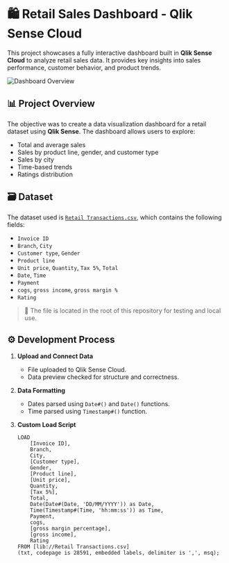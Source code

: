 # 🛍️ Retail Sales Dashboard - Qlik Sense Cloud

This project showcases a fully interactive dashboard built in **Qlik Sense Cloud** to analyze retail sales data. It provides key insights into sales performance, customer behavior, and product trends.

![Dashboard Overview](images/dashboard-overview.png)

## 📊 Project Overview

The objective was to create a data visualization dashboard for a retail dataset using **Qlik Sense**. The dashboard allows users to explore:

- Total and average sales
- Sales by product line, gender, and customer type
- Sales by city
- Time-based trends
- Ratings distribution

## 🗃️ Dataset

The dataset used is [`Retail Transactions.csv`](./Retail%20Transactions.csv), which contains the following fields:

- `Invoice ID`
- `Branch`, `City`
- `Customer type`, `Gender`
- `Product line`
- `Unit price`, `Quantity`, `Tax 5%`, `Total`
- `Date`, `Time`
- `Payment`
- `cogs`, `gross income`, `gross margin %`
- `Rating`

> 📌 The file is located in the root of this repository for testing and local use.

## ⚙️ Development Process

1. **Upload and Connect Data**
   - File uploaded to Qlik Sense Cloud.
   - Data preview checked for structure and correctness.

2. **Data Formatting**
   - Dates parsed using `Date#()` and `Date()` functions.
   - Time parsed using `Timestamp#()` function.

3. **Custom Load Script**
   ```qlik
   LOAD
       [Invoice ID],
       Branch,
       City,
       [Customer type],
       Gender,
       [Product line],
       [Unit price],
       Quantity,
       [Tax 5%],
       Total,
       Date(Date#(Date, 'DD/MM/YYYY')) as Date,
       Time(Timestamp#(Time, 'hh:mm:ss')) as Time,
       Payment,
       cogs,
       [gross margin percentage],
       [gross income],
       Rating
   FROM [lib://Retail Transactions.csv]
   (txt, codepage is 28591, embedded labels, delimiter is ',', msq);

